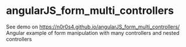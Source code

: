 # angularJS_form_multi_controllers
See demo on https://n0r0s4.github.io/angularJS_form_multi_controllers/
Angular example of form manipulation with many controllers and nested controllers
